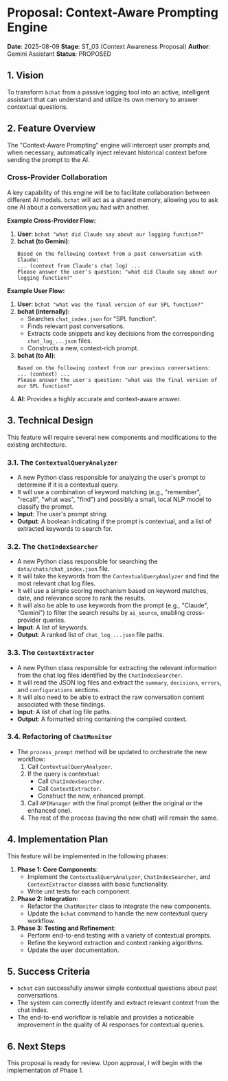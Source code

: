 # Proposal: Context-Aware Prompting Engine

**Date**: 2025-08-09
**Stage**: ST_03 (Context Awareness Proposal)
**Author**: Gemini Assistant
**Status**: PROPOSED

## 1. Vision

To transform `bchat` from a passive logging tool into an active, intelligent assistant that can understand and utilize its own memory to answer contextual questions.

## 2. Feature Overview

The "Context-Aware Prompting" engine will intercept user prompts and, when necessary, automatically inject relevant historical context before sending the prompt to the AI.

### Cross-Provider Collaboration

A key capability of this engine will be to facilitate collaboration between different AI models. `bchat` will act as a shared memory, allowing you to ask one AI about a conversation you had with another.

**Example Cross-Provider Flow:**

1.  **User**: `bchat "what did Claude say about our logging function?"`
2.  **bchat (to Gemini)**:
    ```
    Based on the following context from a past conversation with Claude:
    ... (context from Claude's chat log) ...
    Please answer the user's question: "what did Claude say about our logging function?"
    ```

**Example User Flow:**

1.  **User**: `bchat "what was the final version of our SPL function?"`
2.  **bchat (internally)**:
    *   Searches `chat_index.json` for "SPL function".
    *   Finds relevant past conversations.
    *   Extracts code snippets and key decisions from the corresponding `chat_log_...json` files.
    *   Constructs a new, context-rich prompt.
3.  **bchat (to AI)**:
    ```
    Based on the following context from our previous conversations:
    ... (context) ...
    Please answer the user's question: "what was the final version of our SPL function?"
    ```
4.  **AI**: Provides a highly accurate and context-aware answer.

## 3. Technical Design

This feature will require several new components and modifications to the existing architecture.

### 3.1. The `ContextualQueryAnalyzer`

*   A new Python class responsible for analyzing the user's prompt to determine if it is a contextual query.
*   It will use a combination of keyword matching (e.g., "remember", "recall", "what was", "find") and possibly a small, local NLP model to classify the prompt.
*   **Input**: The user's prompt string.
*   **Output**: A boolean indicating if the prompt is contextual, and a list of extracted keywords to search for.

### 3.2. The `ChatIndexSearcher`

*   A new Python class responsible for searching the `data/chats/chat_index.json` file.
*   It will take the keywords from the `ContextualQueryAnalyzer` and find the most relevant chat log files.
*   It will use a simple scoring mechanism based on keyword matches, date, and relevance score to rank the results.
*   It will also be able to use keywords from the prompt (e.g., "Claude", "Gemini") to filter the search results by `ai_source`, enabling cross-provider queries.
*   **Input**: A list of keywords.
*   **Output**: A ranked list of `chat_log_...json` file paths.

### 3.3. The `ContextExtractor`

*   A new Python class responsible for extracting the relevant information from the chat log files identified by the `ChatIndexSearcher`.
*   It will read the JSON log files and extract the `summary`, `decisions`, `errors`, and `configurations` sections.
*   It will also need to be able to extract the raw conversation content associated with these findings.
*   **Input**: A list of chat log file paths.
*   **Output**: A formatted string containing the compiled context.

### 3.4. Refactoring of `ChatMonitor`

*   The `process_prompt` method will be updated to orchestrate the new workflow:
    1.  Call `ContextualQueryAnalyzer`.
    2.  If the query is contextual:
        *   Call `ChatIndexSearcher`.
        *   Call `ContextExtractor`.
        *   Construct the new, enhanced prompt.
    3.  Call `APIManager` with the final prompt (either the original or the enhanced one).
    4.  The rest of the process (saving the new chat) will remain the same.

## 4. Implementation Plan

This feature will be implemented in the following phases:

1.  **Phase 1: Core Components**:
    *   Implement the `ContextualQueryAnalyzer`, `ChatIndexSearcher`, and `ContextExtractor` classes with basic functionality.
    *   Write unit tests for each component.
2.  **Phase 2: Integration**:
    *   Refactor the `ChatMonitor` class to integrate the new components.
    *   Update the `bchat` command to handle the new contextual query workflow.
3.  **Phase 3: Testing and Refinement**:
    *   Perform end-to-end testing with a variety of contextual prompts.
    *   Refine the keyword extraction and context ranking algorithms.
    *   Update the user documentation.

## 5. Success Criteria

*   `bchat` can successfully answer simple contextual questions about past conversations.
*   The system can correctly identify and extract relevant context from the chat index.
*   The end-to-end workflow is reliable and provides a noticeable improvement in the quality of AI responses for contextual queries.

## 6. Next Steps

This proposal is ready for review. Upon approval, I will begin with the implementation of Phase 1.
